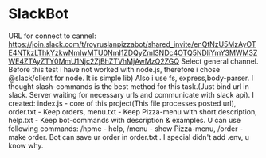 # SlackBot
URL for connect to cannel:
https://join.slack.com/t/royruslanpizzabot/shared_invite/enQtNzU5MzAyOTE4NTkzLThkYzkwNmIwMTU0NmI1ZDQyZmI3NDc4OTQ5NDliYmY3MWM3ZWE4ZTAyZTY0MmU1Njc2ZjBhZTVhMjAwMzQ2ZGQ
Select general channel. 
Before this test i have not worked with node.js, therefore i chose @slack/client for node.
It is simple lib)
Also i use fs, express,body-parser.
I thought slash-commands is the best method for this task.(Just bind url in slack. Server waiting for necessary urls and 
communicate with slack api).
I created: index.js - core of this project(This file processes posted url),
  order.txt - Keep orders, menu.txt - Keep Pizza-menu with short description, 
  help.txt - Keep bot-commands with description & examples.
U can use following commands: /hpme - help, /menu - show Pizza-menu, /order - make order.
Bot can save ur order in order.txt .
I special didn't add .env, u know why.
